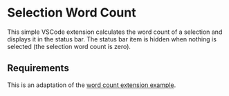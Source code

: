 # Selection Word Count

This simple VSCode extension calculates the word count of a selection and displays it in the status bar. The status bar item is hidden when nothing is selected (the selection word count is zero).

## Requirements

This is an adaptation of the [word count extension example](https://vscode.readthedocs.io/en/stable/extensions/example-word-count/).
